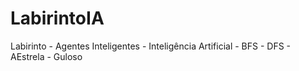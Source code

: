 # LabirintoIA
Labirinto - Agentes Inteligentes - Inteligência Artificial - BFS - DFS - AEstrela - Guloso
